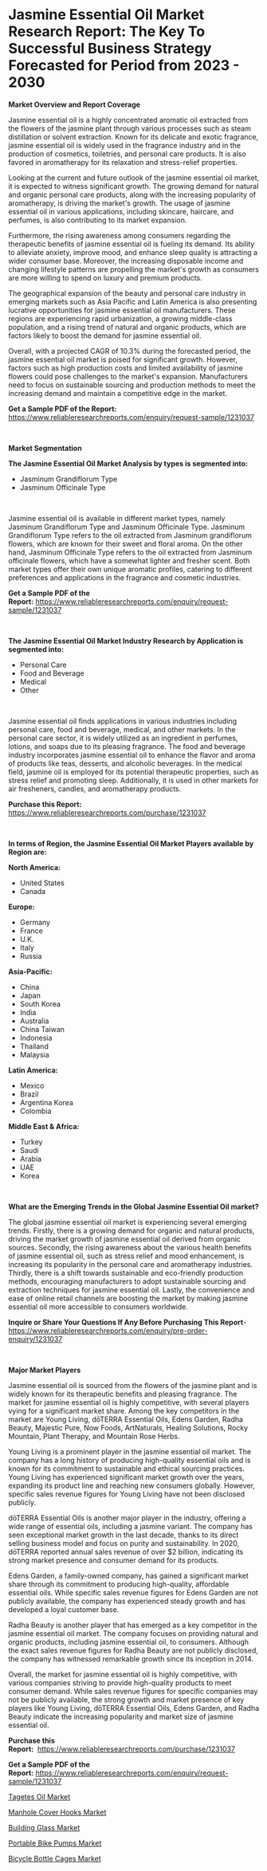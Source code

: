 <p><h1>Jasmine Essential Oil Market Research Report: The Key To Successful Business Strategy Forecasted for Period from 2023 - 2030</h1></p><p><strong>Market Overview and Report Coverage</strong></p>
<p><p>Jasmine essential oil is a highly concentrated aromatic oil extracted from the flowers of the jasmine plant through various processes such as steam distillation or solvent extraction. Known for its delicate and exotic fragrance, jasmine essential oil is widely used in the fragrance industry and in the production of cosmetics, toiletries, and personal care products. It is also favored in aromatherapy for its relaxation and stress-relief properties.</p><p>Looking at the current and future outlook of the jasmine essential oil market, it is expected to witness significant growth. The growing demand for natural and organic personal care products, along with the increasing popularity of aromatherapy, is driving the market's growth. The usage of jasmine essential oil in various applications, including skincare, haircare, and perfumes, is also contributing to its market expansion.</p><p>Furthermore, the rising awareness among consumers regarding the therapeutic benefits of jasmine essential oil is fueling its demand. Its ability to alleviate anxiety, improve mood, and enhance sleep quality is attracting a wider consumer base. Moreover, the increasing disposable income and changing lifestyle patterns are propelling the market's growth as consumers are more willing to spend on luxury and premium products.</p><p>The geographical expansion of the beauty and personal care industry in emerging markets such as Asia Pacific and Latin America is also presenting lucrative opportunities for jasmine essential oil manufacturers. These regions are experiencing rapid urbanization, a growing middle-class population, and a rising trend of natural and organic products, which are factors likely to boost the demand for jasmine essential oil.</p><p>Overall, with a projected CAGR of 10.3% during the forecasted period, the jasmine essential oil market is poised for significant growth. However, factors such as high production costs and limited availability of jasmine flowers could pose challenges to the market's expansion. Manufacturers need to focus on sustainable sourcing and production methods to meet the increasing demand and maintain a competitive edge in the market.</p></p>
<p><strong>Get a Sample PDF of the Report:</strong> <a href="https://www.reliableresearchreports.com/enquiry/request-sample/1231037">https://www.reliableresearchreports.com/enquiry/request-sample/1231037</a></p>
<p>&nbsp;</p>
<p><strong>Market Segmentation</strong></p>
<p><strong>The Jasmine Essential Oil Market Analysis by types is segmented into:</strong></p>
<p><ul><li>Jasminum Grandiflorum Type</li><li>Jasminum Officinale Type</li></ul></p>
<p>&nbsp;</p>
<p><p>Jasmine essential oil is available in different market types, namely Jasminum Grandiflorum Type and Jasminum Officinale Type. Jasminum Grandiflorum Type refers to the oil extracted from Jasminum grandiflorum flowers, which are known for their sweet and floral aroma. On the other hand, Jasminum Officinale Type refers to the oil extracted from Jasminum officinale flowers, which have a somewhat lighter and fresher scent. Both market types offer their own unique aromatic profiles, catering to different preferences and applications in the fragrance and cosmetic industries.</p></p>
<p><strong>Get a Sample PDF of the Report:</strong>&nbsp;<a href="https://www.reliableresearchreports.com/enquiry/request-sample/1231037">https://www.reliableresearchreports.com/enquiry/request-sample/1231037</a></p>
<p>&nbsp;</p>
<p><strong>The Jasmine Essential Oil Market Industry Research by Application is segmented into:</strong></p>
<p><ul><li>Personal Care</li><li>Food and Beverage</li><li>Medical</li><li>Other</li></ul></p>
<p>&nbsp;</p>
<p><p>Jasmine essential oil finds applications in various industries including personal care, food and beverage, medical, and other markets. In the personal care sector, it is widely utilized as an ingredient in perfumes, lotions, and soaps due to its pleasing fragrance. The food and beverage industry incorporates jasmine essential oil to enhance the flavor and aroma of products like teas, desserts, and alcoholic beverages. In the medical field, jasmine oil is employed for its potential therapeutic properties, such as stress relief and promoting sleep. Additionally, it is used in other markets for air fresheners, candles, and aromatherapy products.</p></p>
<p><strong>Purchase this Report:</strong>&nbsp; <a href="https://www.reliableresearchreports.com/purchase/1231037">https://www.reliableresearchreports.com/purchase/1231037</a></p>
<p>&nbsp;</p>
<p><strong>In terms of Region, the Jasmine Essential Oil Market Players available by Region are:</strong></p>
<p>
    <p> <strong> North America: </strong>
        <ul>
            <li>United States</li>
            <li>Canada</li>
        </ul>
        </p> 
    <p> <strong> Europe: </strong>
        <ul>
            <li>Germany</li>
            <li>France</li>
            <li>U.K.</li>
            <li>Italy</li>
            <li>Russia</li>
        </ul>
        </p> 
    <p> <strong> Asia-Pacific: </strong>
        <ul>
            <li>China</li>
            <li>Japan</li>
            <li>South Korea</li>
            <li>India</li>
            <li>Australia</li>
            <li>China Taiwan</li>
            <li>Indonesia</li>
            <li>Thailand</li>
            <li>Malaysia</li>
        </ul>
        </p> 
    <p> <strong> Latin America: </strong>
        <ul>
            <li>Mexico</li>
            <li>Brazil</li>
            <li>Argentina Korea</li>
            <li>Colombia</li>
        </ul>
        </p> 
    <p> <strong> Middle East & Africa: </strong>
        <ul>
            <li>Turkey</li>
            <li>Saudi</li>
            <li>Arabia</li>
            <li>UAE</li>
            <li>Korea</li>
        </ul>
    </p>
    </p>
<p>&nbsp;</p>
<p><strong>What are the Emerging Trends in the Global Jasmine Essential Oil market?</strong></p>
<p><p>The global jasmine essential oil market is experiencing several emerging trends. Firstly, there is a growing demand for organic and natural products, driving the market growth of jasmine essential oil derived from organic sources. Secondly, the rising awareness about the various health benefits of jasmine essential oil, such as stress relief and mood enhancement, is increasing its popularity in the personal care and aromatherapy industries. Thirdly, there is a shift towards sustainable and eco-friendly production methods, encouraging manufacturers to adopt sustainable sourcing and extraction techniques for jasmine essential oil. Lastly, the convenience and ease of online retail channels are boosting the market by making jasmine essential oil more accessible to consumers worldwide.</p></p>
<p><strong>Inquire or Share Your Questions If Any Before Purchasing This Report</strong>- <a href="https://www.reliableresearchreports.com/enquiry/pre-order-enquiry/1231037">https://www.reliableresearchreports.com/enquiry/pre-order-enquiry/1231037</a></p>
<p>&nbsp;</p>
<p><strong>Major Market Players</strong></p>
<p><p>Jasmine essential oil is sourced from the flowers of the jasmine plant and is widely known for its therapeutic benefits and pleasing fragrance. The market for jasmine essential oil is highly competitive, with several players vying for a significant market share. Among the key competitors in the market are Young Living, dōTERRA Essential Oils, Edens Garden, Radha Beauty, Majestic Pure, Now Foods, ArtNaturals, Healing Solutions, Rocky Mountain, Plant Therapy, and Mountain Rose Herbs.</p><p>Young Living is a prominent player in the jasmine essential oil market. The company has a long history of producing high-quality essential oils and is known for its commitment to sustainable and ethical sourcing practices. Young Living has experienced significant market growth over the years, expanding its product line and reaching new consumers globally. However, specific sales revenue figures for Young Living have not been disclosed publicly.</p><p>dōTERRA Essential Oils is another major player in the industry, offering a wide range of essential oils, including a jasmine variant. The company has seen exceptional market growth in the last decade, thanks to its direct selling business model and focus on purity and sustainability. In 2020, dōTERRA reported annual sales revenue of over $2 billion, indicating its strong market presence and consumer demand for its products.</p><p>Edens Garden, a family-owned company, has gained a significant market share through its commitment to producing high-quality, affordable essential oils. While specific sales revenue figures for Edens Garden are not publicly available, the company has experienced steady growth and has developed a loyal customer base.</p><p>Radha Beauty is another player that has emerged as a key competitor in the jasmine essential oil market. The company focuses on providing natural and organic products, including jasmine essential oil, to consumers. Although the exact sales revenue figures for Radha Beauty are not publicly disclosed, the company has witnessed remarkable growth since its inception in 2014.</p><p>Overall, the market for jasmine essential oil is highly competitive, with various companies striving to provide high-quality products to meet consumer demand. While sales revenue figures for specific companies may not be publicly available, the strong growth and market presence of key players like Young Living, dōTERRA Essential Oils, Edens Garden, and Radha Beauty indicate the increasing popularity and market size of jasmine essential oil.</p></p>
<p><strong>Purchase this Report:</strong>&nbsp;&nbsp;<a href="https://www.reliableresearchreports.com/purchase/1231037">https://www.reliableresearchreports.com/purchase/1231037</a></p>
<p></p>
<p><strong>Get a Sample PDF of the Report:</strong>&nbsp;<a href="https://www.reliableresearchreports.com/enquiry/request-sample/1231037">https://www.reliableresearchreports.com/enquiry/request-sample/1231037</a></p>
<p><p><a href="https://github.com/sndrkn/Market-Research-Report-List-1/blob/main/tagetes-oil-market.md">Tagetes Oil Market</a></p><p><a href="https://medium.com/@audieyost1952/manhole-cover-hooks-market-size-cagr-trends-2024-2030-b1db3c3a6109">Manhole Cover Hooks Market</a></p><p><a href="https://github.com/amae102299/Market-Research-Report-List-1/blob/main/building-glass-market.md">Building Glass Market</a></p><p><a href="https://medium.com/@tonikuhic/portable-bike-pumps-market-report-reveals-the-latest-trends-and-growth-opportunities-of-this-market-db6e48226af3">Portable Bike Pumps Market</a></p><p><a href="https://medium.com/@theomorar2000/bicycle-bottle-cages-market-size-and-market-trends-complete-industry-overview-2023-to-2030-f0dcfac53522">Bicycle Bottle Cages Market</a></p></p>